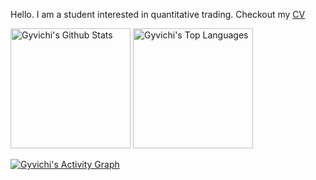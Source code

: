 Hello. I am a student interested in quantitative trading. Checkout my [CV](https://gyvichi.github.io/cv/)

  <a href="https://github.com/Gyvichi/github-readme-stats"><img alt="Gyvichi's Github Stats" src="https://denvercoder1-github-readme-stats.vercel.app/api/?username=Gyvichi&show_icons=true&include_all_commits=true&count_private=true&theme=react&hide_border=true&bg_color=1F222E&title_color=F85D7F&icon_color=F8D866" height="192px"/></a>
  <a href="https://github.com/Gyvichi/github-readme-stats"><img alt="Gyvichi's Top Languages" src="https://denvercoder1-github-readme-stats.vercel.app/api/top-langs/?username=Gyvichi&langs_count=8&layout=compact&theme=react&hide_border=true&bg_color=1F222E&title_color=F85D7F&icon_color=F8D866" height="192px"/></a>
  <br/>

  <a href="https://github.com/Gyvichi/github-readme-activity-graph"><img alt="Gyvichi's Activity Graph" src="https://github-readme-activity-graph.vercel.app/graph/?username=Gyvichi&bg_color=1F222E&color=F8D866&line=F85D7F&point=FFFFFF&hide_border=true" /></a>


